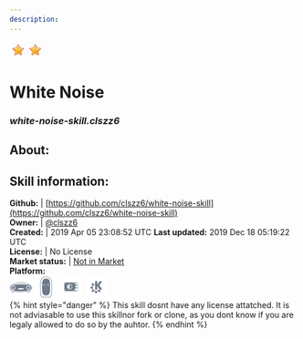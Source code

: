 ```yaml
---
description: 
---
```


![](../.gitbook/assets/star.png)![](../.gitbook/assets/star.png)  
# White Noise  
### _white-noise-skill.clszz6_  
## About:  


## Skill information:  
**Github:** | [https://github.com/clszz6/white-noise-skill](https://github.com/clszz6/white-noise-skill)  
**Owner:** | [@clszz6](https://github.com/clszz6)  
**Created:** | 2019 Apr 05 23:08:52 UTC  **Last updated:** 2019 Dec 18 05:19:22 UTC  
**License:** | No License  
**Market status:** | [Not in Market](https://market.mycroft.ai/skill/)  
**Platform:**  
 ![Mark I](../.gitbook/assets/mark-1-icon.png)  ![Mark II](../.gitbook/assets/mark-2-icon.png)  ![Picroft](../.gitbook/assets/picroft-icon.png)  ![plasmoid](../.gitbook/assets/kde.png)   
{% hint style="danger" %}
This skill dosnt have any license attatched. It is not adviasable to use this skillnor fork or clone, as you dont know if you are legaly allowed to do so by the auhtor.
{% endhint %}
